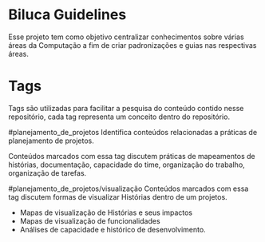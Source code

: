 # Biluca Guidelines

Esse projeto tem como objetivo centralizar conhecimentos sobre várias áreas da Computação a fim de criar padronizações e guias nas respectivas áreas.

# Tags

Tags são utilizadas para facilitar a pesquisa do conteúdo contido nesse repositório, cada tag representa um conceito dentro do repositório.

#planejamento_de_projetos 
Identifica conteúdos relacionadas a práticas de planejamento de projetos.

Conteúdos marcados com essa tag discutem práticas de mapeamentos de histórias, documentação, capacidade do time, organização do trabalho, organização de tarefas.

#planejamento_de_projetos/visualização 
Conteúdos marcados com essa tag discutem formas de visualizar Histórias dentro de um projetos.

- Mapas de visualização de Histórias e seus impactos
- Mapas de visualização de funcionalidades
- Análises de capacidade e histórico de desenvolvimento.
